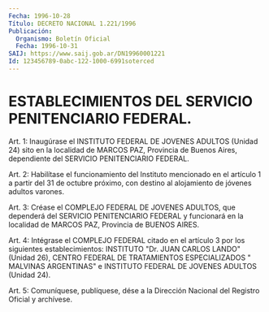 ```yaml
---
Fecha: 1996-10-28
Título: DECRETO NACIONAL 1.221/1996
Publicación:
  Organismo: Boletín Oficial
  Fecha: 1996-10-31
SAIJ: https://www.saij.gob.ar/DN19960001221
Id: 123456789-0abc-122-1000-6991soterced
---
```

# ESTABLECIMIENTOS DEL SERVICIO PENITENCIARIO FEDERAL.

<a id="1"></a>
Art. 1: Inaugúrase el INSTITUTO FEDERAL DE JOVENES ADULTOS (Unidad 24) sito en la localidad de MARCOS PAZ, Provincia de Buenos Aires, dependiente del SERVICIO PENITENCIARIO FEDERAL.

<a id="2"></a>
Art.  2: Habilítase el funcionamiento del Instituto mencionado en el artículo 1 a partir del 31 de octubre próximo, con destino al alojamiento de jóvenes adultos varones.

<a id="3"></a>
Art. 3: Créase el COMPLEJO FEDERAL DE JOVENES ADULTOS, que dependerá del SERVICIO PENITENCIARIO FEDERAL y funcionará en la localidad de MARCOS PAZ, Provincia de BUENOS AIRES.

<a id="4"></a>
Art. 4: Intégrase el COMPLEJO FEDERAL citado en el artículo 3 por los siguientes establecimientos: INSTITUTO "Dr. JUAN CARLOS LANDO" (Unidad 26), CENTRO FEDERAL DE TRATAMIENTOS ESPECIALIZADOS " MALVINAS ARGENTINAS" e INSTITUTO FEDERAL DE JOVENES ADULTOS (Unidad 24).

<a id="5"></a>
Art. 5: Comuníquese,  publíquese, dése a la Dirección Nacional del Registro Oficial y archívese.